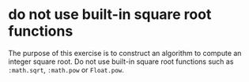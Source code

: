 # do not use built-in square root functions

The purpose of this exercise is to construct an algorithm to compute an integer square root. Do not use built-in square root functions such as `:math.sqrt`, `:math.pow` or `Float.pow`.
